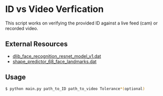 # ID vs Video Verfication

This script works on verifying the provided ID against a live feed (cam) or recorded video.

## External Resources
- [dlib_face_recognition_resnet_model_v1.dat](http://dlib.net/files/dlib_face_recognition_resnet_model_v1.dat.bz2)
- [shape_predictor_68_face_landmarks.dat](http://dlib.net/files/shape_predictor_68_face_landmarks.dat.bz2)

## Usage
```bash
$ python main.py path_to_ID path_to_video Tolerance*(optional)
```

